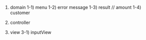 

1) domain
   1-1) menu
   1-2) error message
   1-3) result   // amount
   1-4) customer

2) controller

3) view
    3-1) inputView